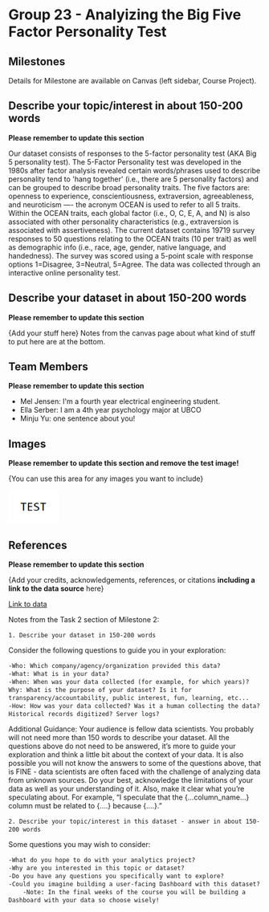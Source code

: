# Group 23 - Analyizing the Big Five Factor Personality Test

## Milestones

Details for Milestone are available on Canvas (left sidebar, Course Project).

## Describe your topic/interest in about 150-200 words

**Please remember to update this section**

Our dataset consists of responses to the 5-factor personality test (AKA Big 5 personality test). The 5-Factor Personality test was developed in the 1980s after factor analysis revealed certain words/phrases used to describe personality tend to 'hang together' (i.e., there are 5 personality factors) and can be grouped to describe broad personality traits. The five factors are: openness to experience, conscientiousness, extraversion, agreeableness, and neuroticism —- the acronym OCEAN is used to refer to all 5 traits. Within the OCEAN traits, each global factor (i.e., O, C, E, A, and N) is also associated with other personality characteristics (e.g., extraversion is associated with assertiveness). The current dataset contains 19719 survey responses to 50 questions relating to the OCEAN traits (10 per trait) as well as demographic info (i.e., race, age, gender, native language, and handedness). The survey was scored using a 5-point scale with response options 1=Disagree, 3=Neutral, 5=Agree. The data was collected through an interactive online personality test.




## Describe your dataset in about 150-200 words

**Please remember to update this section**

{Add your stuff here} Notes from the canvas page about what kind of stuff to put here are at the bottom.

## Team Members


**Please remember to update this section**
- Mel Jensen: I'm a fourth year electrical engineering student.
- Ella Serber: I am a 4th year psychology major at UBCO
- Minju Yu: one sentence about you!

## Images

**Please remember to update this section and remove the test image!**

{You can use this area for any images you want to include}

<img src ="images/test.png" width="100px">

## References

**Please remember to update this section**

{Add your credits, acknowledgements, references, or citations **including a link to the data source** here}

[Link to data](https://www.kaggle.com/datasets/lucasgreenwell/ocean-five-factor-personality-test-responses?select=codebook.txt)




Notes from the Task 2 section of Milestone 2:

    1. Describe your dataset in 150-200 words  

Consider the following questions to guide you in your exploration:

    -Who: Which company/agency/organization provided this data?
    -What: What is in your data?
    -When: When was your data collected (for example, for which years)?
    Why: What is the purpose of your dataset? Is it for transparency/accountability, public interest, fun, learning, etc...
    -How: How was your data collected? Was it a human collecting the data? Historical records digitized? Server logs?

Additional Guidance: Your audience is fellow data scientists. You probably will not need more than 150 words to describe your dataset. All the questions above do not need to be answered, it’s more to guide your exploration and think a little bit about the context of your data. It is also possible you will not know the answers to some of the questions above, that is FINE - data scientists are often faced with the challenge of analyzing data from unknown sources. Do your best, acknowledge the limitations of your data as well as your understanding of it. Also, make it clear what you’re speculating about. For example, “I speculate that the {…column_name…} column must be related to {….} because {….}.”

    2. Describe your topic/interest in this dataset - answer in about 150-200 words

Some questions you may wish to consider:

    -What do you hope to do with your analytics project?
    -Why are you interested in this topic or dataset?
    -Do you have any questions you specifically want to explore?
    -Could you imagine building a user-facing Dashboard with this dataset?
        -Note: In the final weeks of the course you will be building a Dashboard with your data so choose wisely!